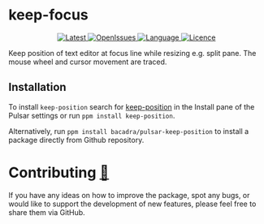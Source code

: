 # keep-focus

<p align="center">
  <a href="https://github.com/bacadra/pulsar-keep-position/tags">
  <img src="https://img.shields.io/github/v/tag/bacadra/pulsar-keep-position?style=for-the-badge&label=Latest&color=blue" alt="Latest">
  </a>
  <a href="https://github.com/bacadra/pulsar-keep-position/issues">
  <img src="https://img.shields.io/github/issues-raw/bacadra/pulsar-keep-position?style=for-the-badge&color=blue" alt="OpenIssues">
  </a>
  <a href="https://github.com/bacadra/pulsar-keep-position/blob/master/package.json">
  <img src="https://img.shields.io/github/languages/top/bacadra/pulsar-keep-position?style=for-the-badge&color=blue" alt="Language">
  </a>
  <a href="https://github.com/bacadra/pulsar-keep-position/blob/master/LICENSE">
  <img src="https://img.shields.io/github/license/bacadra/pulsar-keep-position?style=for-the-badge&color=blue" alt="Licence">
  </a>
</p>

Keep position of text editor at focus line while resizing e.g. split pane. The mouse wheel and cursor movement are traced.

## Installation

To install `keep-position` search for [keep-position](https://web.pulsar-edit.dev/packages/keep-position) in the Install pane of the Pulsar settings or run `ppm install keep-position`.

Alternatively, run `ppm install bacadra/pulsar-keep-position` to install a package directly from Github repository.

# Contributing [🍺](https://www.buymeacoffee.com/asiloisad)

If you have any ideas on how to improve the package, spot any bugs, or would like to support the development of new features, please feel free to share them via GitHub.
